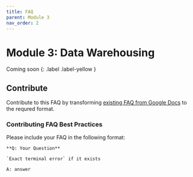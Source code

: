 ```yaml
---
title: FAQ
parent: Module 3
nav_order: 2
---
```


# Module 3: Data Warehousing
Coming soon
{: .label .label-yellow }

## Contribute

Contribute to this FAQ by transforming [existing FAQ from Google Docs](https://docs.google.com/document/d/19bnYs80DwuUimHM65UV3sylsCn2j1vziPOwzBwQrebw/edit?tab=t.0) to the requred format.

### Contributing FAQ Best Practices

Please include your FAQ in the following format:

```
**Q: Your Question**

`Exact terminal error` if it exists

A: answer
```